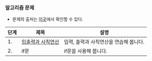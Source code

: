 ### 알고리즘 문제
* 문제의 출처는 [이곳](https://www.acmicpc.net/about)에서 확인할 수 있다.

|단계|제목|설명|
|---|---|---|
|1.|[입출력과 사칙연산](Step_1)|입력, 출력과 사칙연산을 연습해 봅니다.|
|2.|if문|if문을 사용해 봅니다.|
